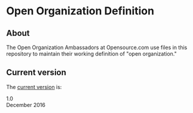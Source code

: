 # Open Organization Definition

## About

The Open Organization Ambassadors at Opensource.com use files in this repository to maintain their working definition of "open organization."

## Current version

The [current version](https://opensource.com/open-organization/resources/open-org-definition) is:

1.0  
December 2016

